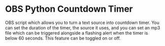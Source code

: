 # OBS Python Countdown Timer
OBS script which allows you to turn a text source into countdown timer.
You can set the duration of the timer, the source it uses, and you can set an mp3 file which can be triggered alongside a flashing alert when the timer is below 60 seconds. This feature can be toggled on or off.
